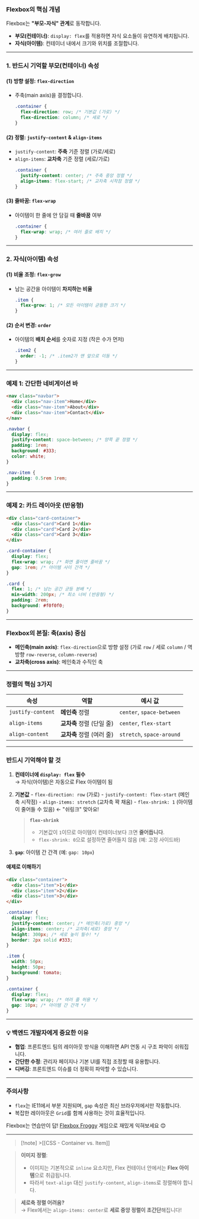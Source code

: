 ### **Flexbox의 핵심 개념**

Flexbox는 **"부모-자식" 관계**로 동작합니다.

- **부모(컨테이너)**: `display: flex`를 적용하면 자식 요소들이 유연하게 배치됩니다.
- **자식(아이템)**: 컨테이너 내에서 크기와 위치를 조절합니다.

---

### **1. 반드시 기억할 부모(컨테이너) 속성**

#### **(1) 방향 설정: `flex-direction`**

- 주축(main axis)을 결정합니다.
  ```css
  .container {
    flex-direction: row; /* 기본값 (가로) */
    flex-direction: column; /* 세로 */
  }
  ```

#### **(2) 정렬: `justify-content` & `align-items`**

- `justify-content`: **주축** 기준 정렬 (가로/세로)
- `align-items`: **교차축** 기준 정렬 (세로/가로)
  ```css
  .container {
    justify-content: center; /* 주축 중앙 정렬 */
    align-items: flex-start; /* 교차축 시작점 정렬 */
  }
  ```

#### **(3) 줄바꿈: `flex-wrap`**

- 아이템이 한 줄에 안 담길 때 **줄바꿈** 여부
  ```css
  .container {
    flex-wrap: wrap; /* 여러 줄로 배치 */
  }
  ```

---

### **2. 자식(아이템) 속성**

#### **(1) 비율 조정: `flex-grow`**

- 남는 공간을 아이템이 **차지하는 비율**
  ```css
  .item {
    flex-grow: 1; /* 모든 아이템이 균등한 크기 */
  }
  ```

#### **(2) 순서 변경: `order`**

- 아이템의 **배치 순서**를 숫자로 지정 (작은 수가 먼저)
  ```css
  .item2 {
    order: -1; /* .item2가 맨 앞으로 이동 */
  }
  ```

---

### **예제 1: 간단한 네비게이션 바**

```html
<nav class="navbar">
  <div class="nav-item">Home</div>
  <div class="nav-item">About</div>
  <div class="nav-item">Contact</div>
</nav>
```

```css
.navbar {
  display: flex;
  justify-content: space-between; /* 양쪽 끝 정렬 */
  padding: 1rem;
  background: #333;
  color: white;
}

.nav-item {
  padding: 0.5rem 1rem;
}
```

---

### **예제 2: 카드 레이아웃 (반응형)**

```html
<div class="card-container">
  <div class="card">Card 1</div>
  <div class="card">Card 2</div>
  <div class="card">Card 3</div>
</div>
```

```css
.card-container {
  display: flex;
  flex-wrap: wrap; /* 화면 줄이면 줄바꿈 */
  gap: 1rem; /* 아이템 사이 간격 */
}

.card {
  flex: 1; /* 남는 공간 균등 분배 */
  min-width: 200px; /* 최소 너비 (반응형) */
  padding: 2rem;
  background: #f0f0f0;
}
```

---

### **Flexbox의 본질: 축(axis) 중심**

- **메인축(main axis)**: `flex-direction`으로 방향 설정 (가로 `row` / 세로 `column` / 역방향 `row-reverse`, `column-reverse`)
- **교차축(cross axis)**: 메인축과 수직인 축

---

### **정렬의 핵심 3가지**

| 속성              | 역할                      | 예시 값                   |
| ----------------- | ------------------------- | ------------------------- |
| `justify-content` | **메인축** 정렬           | `center`, `space-between` |
| `align-items`     | **교차축** 정렬 (단일 줄) | `center`, `flex-start`    |
| `align-content`   | **교차축** 정렬 (여러 줄) | `stretch`, `space-around` |

---

### **반드시 기억해야 할 것**

1. **컨테이너에 `display: flex` 필수**  
   → 자식(아이템)은 자동으로 Flex 아이템이 됨
2. **기본값** - `flex-direction: row` (가로) - `justify-content: flex-start` (메인축 시작점) - `align-items: stretch` (교차축 꽉 채움) - `flex-shrink: 1` (아이템이 줄어들 수 있음) ← "쉬링크" 맞아요!

   > **`flex-shrink`**
   >
   > - 기본값이 `1`이므로 아이템이 컨테이너보다 크면 **줄어듭니다**.
   > - `flex-shrink: 0`으로 설정하면 줄어들지 않음 (예: 고정 사이드바)

3. **`gap`**: 아이템 간 간격 (예: `gap: 10px`)

#### 예제로 이해하기

```html
<div class="container">
  <div class="item">1</div>
  <div class="item">2</div>
  <div class="item">3</div>
</div>
```

```css title:'가로 중앙 정렬 + 세로 중앙 정렬'
.container {
  display: flex;
  justify-content: center; /* 메인축(가로) 중앙 */
  align-items: center; /* 교차축(세로) 중앙 */
  height: 300px; /* 세로 높이 필수! */
  border: 2px solid #333;
}

.item {
  width: 50px;
  height: 50px;
  background: tomato;
}
```

```css title:'아이템 간격 + 줄바꿈'
.container {
  display: flex;
  flex-wrap: wrap; /* 여러 줄 허용 */
  gap: 10px; /* 아이템 간 간격 */
}
```

---

### **💡 백엔드 개발자에게 중요한 이유**

- **협업**: 프론트엔드 팀의 레이아웃 방식을 이해하면 API 연동 시 구조 파악이 쉬워집니다.
- **간단한 수정**: 관리자 페이지나 기본 UI를 직접 조정할 때 유용합니다.
- **디버깅**: 프론트엔드 이슈를 더 정확히 파악할 수 있습니다.

---

### **주의사항**

- `flex`는 IE11에서 부분 지원되며, `gap` 속성은 최신 브라우저에서만 작동합니다.
- 복잡한 레이아웃은 `Grid`를 함께 사용하는 것이 효율적입니다.

Flexbox는 연습만이 답! [Flexbox Froggy](https://flexboxfroggy.com/) 게임으로 재밌게 익혀보세요 😊

---

> [!note] >[[CSS - Container vs. Item]]

> **이미지 정렬**:
>
> - 이미지는 기본적으로 `inline` 요소지만, Flex 컨테이너 안에서는 **Flex 아이템**으로 취급됩니다.
> - 따라서 `text-align` 대신 `justify-content`, `align-items`로 정렬해야 합니다.

> **세로축 정렬 어려움?**  
> → Flex에서는 `align-items: center`로 **세로 중앙 정렬이 초간단**해집니다!
